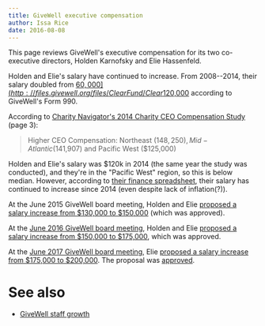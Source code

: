 ```yaml
---
title: GiveWell executive compensation
author: Issa Rice
date: 2016-08-08
---
```


This page reviews GiveWell's executive compensation for its two co-executive directors, Holden Karnofsky and Elie Hassenfeld.

Holden and Elie's salary have continued to increase.
From 2008--2014, their salary doubled from [$60,000](http://files.givewell.org/files/ClearFund/Clear%20Fund%20Form%20990%20-%202008%20-%20personal%20donor%20info%20removed.pdf) to [$120,000](http://files.givewell.org/files/ClearFund/GiveWell%20IRS%20Form%20990%202014.pdf) according to GiveWell's Form 990.

According to [Charity Navigator's 2014 Charity CEO Compensation Study](http://www.charitynavigator.org/docs/2014_CEO_Compensation_Study.pdf) (page 3):

> Higher CEO Compensation: Northeast ($148,250), Mid-Atlantic ($141,907) and Pacific West ($125,000)

Holden and Elie's salary was $120k in 2014 (the same year the study was conducted), and they're in the "Pacific West" region, so this is below median.
However, according to [their finance spreadsheet](http://blog.givewell.org/files/GiveWell_budget_Dec_2015_%28public%29.xlsx), their salary has continued to increase since 2014 (even despite lack of inflation(?)).

At the June 2015 GiveWell board meeting, Holden and Elie [proposed a salary increase from $130,000 to $150,000](http://files.givewell.org/files/ClearFund/Meeting_2015_06_17/Attachment_G_Executive_compensation.pdf) (which was approved).

At the [June 2016 GiveWell board meeting][june2016 meeting], Holden and Elie
[proposed a salary increase from $150,000 to $175,000][june2016], which was
approved.

At the [June 2017 GiveWell board meeting](https://www.givewell.org/about/official-records/board-meeting-37), Elie [proposed a salary increase from $175,000 to $200,000](http://files.givewell.org/files/ClearFund/Meeting_2017_06_06/Attachment_F_Executive_Compensation_Proposal.pdf). The proposal was [approved](http://files.givewell.org/files/ClearFund/Meeting_2017_06_06/Board_Meeting_Minutes_June_06_2017.pdf).

# See also

- [GiveWell staff growth]()

[june2016]: http://files.givewell.org/files/ClearFund/Meeting_2016_06_14/Attachment_F_Executive_compensation.pdf "Attachment F, Executive compensation review."
[june2016 meeting]: http://www.givewell.org/about/official-records/board-meeting-33 "“Clear Fund Board Meeting - June 14, 2016”. GiveWell."
